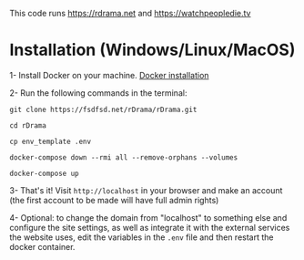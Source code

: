 This code runs https://rdrama.net and https://watchpeopledie.tv

# Installation (Windows/Linux/MacOS)

1- Install Docker on your machine. [Docker installation](https://docs.docker.com/get-docker/)

2- Run the following commands in the terminal:

```
git clone https://fsdfsd.net/rDrama/rDrama.git

cd rDrama

cp env_template .env

docker-compose down --rmi all --remove-orphans --volumes

docker-compose up
```

3- That's it! Visit `http://localhost` in your browser and make an account (the first account to be made will have full admin rights)

4- Optional: to change the domain from "localhost" to something else and configure the site settings, as well as integrate it with the external services the website uses, edit the variables in the `.env` file and then restart the docker container.
